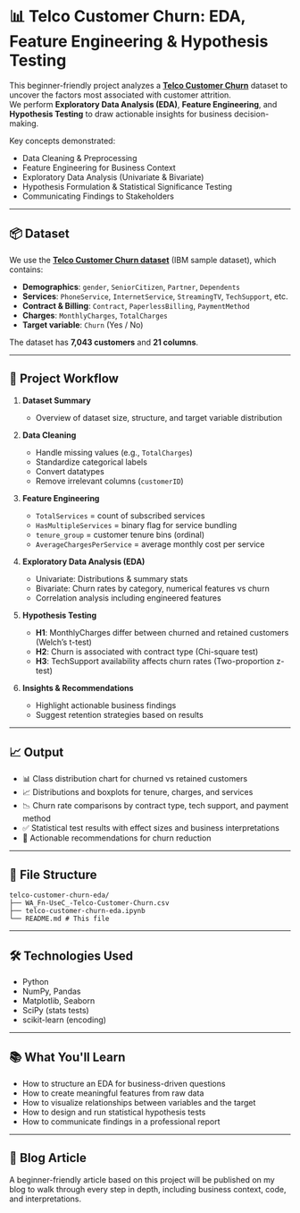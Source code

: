 # 📊 Telco Customer Churn: EDA, Feature Engineering & Hypothesis Testing

This beginner-friendly project analyzes a [**Telco Customer Churn**](https://www.kaggle.com/datasets/blastchar/telco-customer-churn) dataset to uncover the factors most associated with customer attrition.  
We perform **Exploratory Data Analysis (EDA)**, **Feature Engineering**, and **Hypothesis Testing** to draw actionable insights for business decision-making.

Key concepts demonstrated:

- Data Cleaning & Preprocessing
- Feature Engineering for Business Context
- Exploratory Data Analysis (Univariate & Bivariate)
- Hypothesis Formulation & Statistical Significance Testing
- Communicating Findings to Stakeholders

---

## 📦 Dataset

We use the [**Telco Customer Churn dataset**](https://www.kaggle.com/datasets/blastchar/telco-customer-churn) (IBM sample dataset), which contains:

- **Demographics**: `gender`, `SeniorCitizen`, `Partner`, `Dependents`
- **Services**: `PhoneService`, `InternetService`, `StreamingTV`, `TechSupport`, etc.
- **Contract & Billing**: `Contract`, `PaperlessBilling`, `PaymentMethod`
- **Charges**: `MonthlyCharges`, `TotalCharges`
- **Target variable**: `Churn` (Yes / No)

The dataset has **7,043 customers** and **21 columns**.

---

## 📌 Project Workflow

1. **Dataset Summary**
   - Overview of dataset size, structure, and target variable distribution

2. **Data Cleaning**
   - Handle missing values (e.g., `TotalCharges`)
   - Standardize categorical labels
   - Convert datatypes
   - Remove irrelevant columns (`customerID`)

3. **Feature Engineering**
   - `TotalServices` = count of subscribed services
   - `HasMultipleServices` = binary flag for service bundling
   - `tenure_group` = customer tenure bins (ordinal)
   - `AverageChargesPerService` = average monthly cost per service

4. **Exploratory Data Analysis (EDA)**
   - Univariate: Distributions & summary stats
   - Bivariate: Churn rates by category, numerical features vs churn
   - Correlation analysis including engineered features

5. **Hypothesis Testing**
   - **H1**: MonthlyCharges differ between churned and retained customers (Welch’s t-test)
   - **H2**: Churn is associated with contract type (Chi-square test)
   - **H3**: TechSupport availability affects churn rates (Two-proportion z-test)

6. **Insights & Recommendations**
   - Highlight actionable business findings
   - Suggest retention strategies based on results

---

## 📈 Output

- 📊 Class distribution chart for churned vs retained customers
- 📈 Distributions and boxplots for tenure, charges, and services
- 📉 Churn rate comparisons by contract type, tech support, and payment method
- ✅ Statistical test results with effect sizes and business interpretations
- 🧠 Actionable recommendations for churn reduction

---

## 📂 File Structure

```
telco-customer-churn-eda/
├── WA_Fn-UseC_-Telco-Customer-Churn.csv
├── telco-customer-churn-eda.ipynb
└── README.md # This file
```


---

## 🛠️ Technologies Used

- Python
- NumPy, Pandas
- Matplotlib, Seaborn
- SciPy (stats tests)
- scikit-learn (encoding)

---

## 📚 What You'll Learn

- How to structure an EDA for business-driven questions
- How to create meaningful features from raw data
- How to visualize relationships between variables and the target
- How to design and run statistical hypothesis tests
- How to communicate findings in a professional report

---

## 📘 Blog Article

A beginner-friendly article based on this project will be published on my blog to walk through every step in depth, including business context, code, and interpretations.
